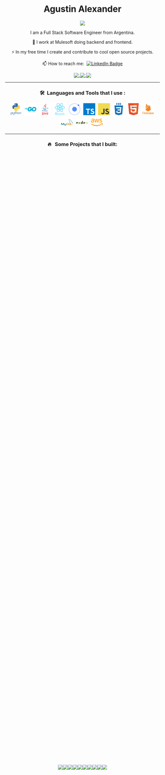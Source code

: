 <h1 align="center">Agustin Alexander</h1>
<section id="main" >  
<p class="text-p" align="center">
<img align="center" src="https://visitcount.itsvg.in/api?id=agusalex&icon=0&color=0"/> </p>
<p class="text-p" align="center">
I am a Full Stack Software Engineer from Argentina.
</p>
<p class="text-p" align="center">
🔭 I work at Mulesoft doing backend and frontend.
</p>
<p class="text-p" align="center">
⚡ In my free time I create and contribute to cool open source projects.
</p>
<p class="text-p" align="center">
 📫 How to reach me: &nbsp;<a target="_blank" href="https://www.linkedin.com/in/agustin-alexander"><img src="https://img.shields.io/badge/LinkedIn-blue?style=for-the-badge&logo=linkedin&logoColor=white" alt="LinkedIn Badge"></a>
</p>
</section>
<p align="center">
<a align="center" href="https://github.com/anuraghazra/github-readme-stats">
  <img class="tile" align="center" width="315" src="https://agusalex-stats.vercel.app/api/top-langs/?username=agusalex&&include_all_commits=true&count_private=true&layout=compact&theme=vision-friendly-light&count_private=true&exclude_repo=inmobi,notarius,2048&hide=html,css,scss" />
</a>
<a align="center" href="https://git.io/streak-stats">
  <img class="tile" align="center" width="400" src="https://agusalex-stats.vercel.app/api?username=agusalex&theme=vision-friendly-light&hide_border=false&include_all_commits=true&count_private=true"  />
</a>

<a align="center" href="https://git.io/streak-stats">
  <img class="tile" align="center" width="440" src="https://github-readme-streak-stats.herokuapp.com/?user=agusalex&count_private=true&theme=vision-friendly-light" width="415"/>
</a>
</p>

---
<h3 align="center">🛠 &nbsp;Languages and Tools that I use :</h3>
<div class="tech" align="center">
<img src="https://raw.githubusercontent.com/devicons/devicon/master/icons/python/python-original-wordmark.svg" title="Python" alt="Python" width="40" height="40"/>&nbsp;
<img src="https://raw.githubusercontent.com/devicons/devicon/master/icons/go/go-original-wordmark.svg" title="Golang" alt="Golang" width="40" height="40"/>&nbsp;
<img src="https://raw.githubusercontent.com/devicons/devicon/master/icons/java/java-original-wordmark.svg" title="Java" alt="Java" width="40" height="40"/>&nbsp;
<img src="https://raw.githubusercontent.com/devicons/devicon/master/icons/react/react-original-wordmark.svg" title="React" alt="React" width="40" height="40"/>&nbsp;
<img src="https://raw.githubusercontent.com/devicons/devicon/master/icons/ionic/ionic-original.svg" title="Ionic" alt="Ionic" width="40" height="40"/>&nbsp;
<img src="https://raw.githubusercontent.com/devicons/devicon/master/icons/typescript/typescript-original.svg" title="TypeScript" alt="TypeScript" width="40" height="40"/>&nbsp;
<img src="https://raw.githubusercontent.com/devicons/devicon/master/icons/javascript/javascript-original.svg" title="JavaScript" alt="JavaScript" width="40" height="40"/>&nbsp;
<img src="https://raw.githubusercontent.com/devicons/devicon/master/icons/css3/css3-plain-wordmark.svg"  title="CSS3" alt="CSS" width="40" height="40"/>&nbsp;
<img src="https://raw.githubusercontent.com/devicons/devicon/master/icons/html5/html5-original.svg" title="HTML5" alt="HTML" width="40" height="40"/>&nbsp;
<img src="https://raw.githubusercontent.com/devicons/devicon/master/icons/firebase/firebase-plain-wordmark.svg" title="Firebase" alt="Firebase" width="40" height="40"/>&nbsp;
<img src="https://raw.githubusercontent.com/devicons/devicon/master/icons/mysql/mysql-original-wordmark.svg" title="MySQL"  alt="MySQL" width="40" height="40"/>&nbsp;
<img src="https://raw.githubusercontent.com/devicons/devicon/master/icons/nodejs/nodejs-original-wordmark.svg" title="NodeJS" alt="NodeJS" width="40" height="40"/>&nbsp;
<img src="https://raw.githubusercontent.com/devicons/devicon/master/icons/amazonwebservices/amazonwebservices-plain-wordmark.svg" title="AWS" alt="AWS" width="40" height="40"/>&nbsp;
</div>

---
<h3 align="center">🔥 &nbsp; Some Projects that I built:</h3>
<div class="projects" style="display: flex; justify-content: center; align-items: center; text-align: center; min-height: 100vh;" align="center">
  <a href="https://github.com/agusalex/firebase-ecommerce">
    <img align="center" src="https://agusalex-stats.vercel.app/api/pin/?username=agusalex&repo=firebase-ecommerce" />
  </a>
  <a href="https://github.com/agusalex/ghostfolio-sync">
    <img align="center" src="https://agusalex-stats.vercel.app/api/pin/?username=agusalex&repo=ghostfolio-sync" />
  </a>
  <a href="https://github.com/agusalex/notarius">
    <img align="center" src="https://agusalex-stats.vercel.app/api/pin/?username=agusalex&repo=notarius" />
  </a>
  <a href="https://github.com/agusalex/easy-trilateration">
    <img align="center" src="https://agusalex-stats.vercel.app/api/pin/?username=agusalex&repo=easy-trilateration" />
  </a>
  <a href="https://github.com/agusalex/grive2docker">
    <img align="center" src="https://agusalex-stats.vercel.app/api/pin/?username=agusalex&repo=grive2docker" />
  </a>
  <a href="https://github.com/agusalex/inmobi">
    <img align="center" src="https://agusalex-stats.vercel.app/api/pin/?username=agusalex&repo=inmobi" />
  </a>
  <a href="https://github.com/agusalex/nFSM-Simulator">
    <img align="center" src="https://agusalex-stats.vercel.app/api/pin/?username=agusalex&repo=nFSM-Simulator" />
  </a>
  <a href="https://github.com/agusalex/2048">
    <img align="center" src="https://agusalex-stats.vercel.app/api/pin/?username=agusalex&repo=2048" />
  </a>
  <a href="https://github.com/agusalex/IBFlexQueryAPIProxy">
    <img align="center" src="https://agusalex-stats.vercel.app/api/pin/?username=agusalex&repo=IBFlexQueryAPIProxy" />
  </a>
  <a href="https://github.com/agusalex/modemReboot">
    <img align="center" src="https://agusalex-stats.vercel.app/api/pin/?username=agusalex&repo=modemReboot" />
  </a>
</div>

---
<h3 align="center">✍️ Blog Posts : </h3>

<div class="blogs" >
<p align="center">
&#x2022;
<a class="text-p" href="https://atinkerholic.wordpress.com/2019/02/01/hosting-a-django-2-0-project-on-heroku/">Hosting a Django 2.0 project on Heroku</a>
</p>
<p align="center">
&#x2022;
<a class="text-p" href="https://medium.com/@agusalexander8/transparent-video-alpha-channel-on-a-frame-and-ar-js-96a8705465ff">Transparent Video (Alpha Channel) on a-frame and ar.js</a>
</p>
<p align="center">
&#x2022;
<a class="text-p" href="https://atinkerholic.wordpress.com/2019/02/01/setup-django-with-venv/">Setup Django with Venv</a>
</p>
<p align="center">
&#x2022;
<a class="text-p" href="https://atinkerholic.wordpress.com/2018/10/12/how-to-use-multi-markers-on-ar-js-with-a-frame/">How to use multi-markers on AR.js with A-Frame</a>
</p>
 </div>
</div>


<!-- BLOG-POST-LIST:START -->
<!-- BLOG-POST-LIST:END -->
